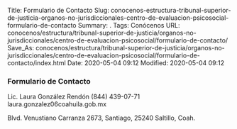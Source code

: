 Title: Formulario de Contacto
Slug: conocenos-estructura-tribunal-superior-de-justicia-organos-no-jurisdiccionales-centro-de-evaluacion-psicosocial-formulario-de-contacto
Summary: .
Tags: Conócenos
URL: conocenos/estructura/tribunal-superior-de-justicia/organos-no-jurisdiccionales/centro-de-evaluacion-psicosocial/formulario-de-contacto/
Save_As: conocenos/estructura/tribunal-superior-de-justicia/organos-no-jurisdiccionales/centro-de-evaluacion-psicosocial/formulario-de-contacto/index.html
Date: 2020-05-04 09:12
Modified: 2020-05-04 09:12



### Formulario de Contacto


Lic. Laura González Rendón
(844) 439-07-71	
laura.gonzalez06coahuila.gob.mx

Blvd. Venustiano Carranza 2673, Santiago, 25240 Saltillo, Coah.







